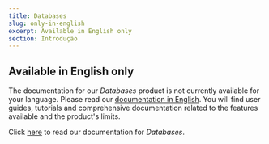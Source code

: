 ```yaml
---
title: Databases
slug: only-in-english
excerpt: Available in English only
section: Introdução
---
```


## Available in English only

The documentation for our *Databases* product is not currently available for your language. Please read our [documentation in English](https://docs.ovh.com/gb/en/publiccloud/databases/). You will find user guides, tutorials and comprehensive documentation related to the features available and the product's limits.

Click [here](https://docs.ovh.com/gb/en/publiccloud/databases/) to read our documentation for *Databases*.
